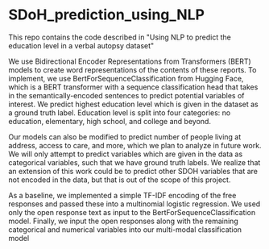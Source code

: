 # SDoH_prediction_using_NLP

This repo contains the code described in "Using NLP to predict the education level in a verbal autopsy dataset"

We use Bidirectional Encoder Representations from Transformers (BERT) models to create word representations of the contents of these reports. To implement, we use BertForSequenceClassification from Hugging Face, which is a BERT transformer with a sequence classification head that takes in the semantically-encoded sentences to predict potential variables of interest.  We predict highest education level which is given in the dataset as a ground truth label. Education level is split into four categories: no education, elementary, high school, and college and beyond. 

Our models can also be modified to predict number of people living at address, access to care, and more, which we plan to analyze in future work. We will only attempt to predict variables which are given in the data as categorical variables, such that we have ground truth labels. We realize that an extension of this work could be to predict other SDOH variables that are not encoded in the data, but that is out of the scope of this project. 

As a baseline, we implemented a simple TF-IDF encoding of the free responses and passed these into a multinomial logistic regression. We used only the open response text as input to the BertForSequenceClassification model. Finally, we input the open responses along with the remaining categorical and numerical variables into our multi-modal classification model
